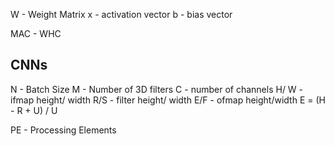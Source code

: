 
W - Weight Matrix
x - activation vector
b - bias vector

MAC - 
WHC

## CNNs

N - Batch Size
M - Number of 3D filters
C - number of channels
H/ W - ifmap height/ width
R/S - filter height/ width
E/F - ofmap height/width
E = (H - R + U) / U


PE - Processing Elements